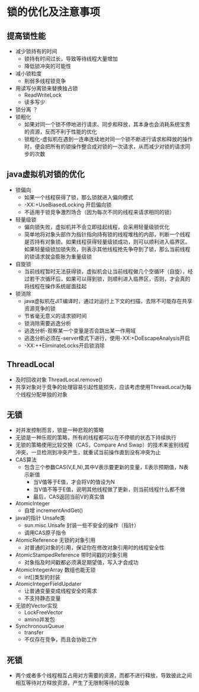 # 锁的优化及注意事项
## 提高锁性能
* 减少锁持有的时间
  * 锁持有时间过长，导致等待线程大量增加
  * 降低锁冲突的可能性
* 减小锁粒度
  * 削弱多线程锁竞争
* 用读写分离锁来替换独占锁
  * ReadWriteLock
  * 读多写少
* 锁分离 ？
* 锁粗化
  * 如果对同一个锁不停地进行请求、同步和释放，其本身也会消耗系统宝贵的资源，反而不利于性能的优化
  * 锁粗化-虚拟机在遇到一连串连续地对同一个锁不断进行请求和释放的操作时，便会把所有的锁操作整合成对锁的一次请求，从而减少对锁的请求同步的次数
## java虚拟机对锁的优化
* 锁偏向
  * 如果一个线程获得了锁，那么锁就进入偏向模式
  * -XX:+UseBiasedLocking 开启偏向锁
  * 不适用于锁竞争激烈场合（因为每次不同的线程来请求相同的锁）
* 轻量级锁
  * 偏向锁失败，虚拟机并不会立即挂起线程，会采用轻量级锁优化
  * 简单地将对象头部作为指针指向持有锁的线程堆栈的内部，判断一个线程是否持有对象锁。如果线程获得轻量级锁成功，则可以顺利进入临界区。如果轻量级锁加锁失败，则表示其他线程抢先争夺到了锁，那么当前线程的锁请求就会膨胀为重量级锁
* 自旋锁
  * 当前线程暂时无法获得锁，虚拟机会让当前线程做几个空循环（自旋），经过若干次循环后，如果可以得到锁，则顺利进入临界区，否则，才会真的将线程在操作系统层面挂起
* 锁消除
  * java虚拟机在JIT编译时，通过对运行上下文的扫描，去除不可能存在共享资源竞争的锁
  * 节省毫无意义的请求锁时间
  * 锁消除需要逃逸分析
  * 逃逸分析-观察某一个变量是否会跳出某一作用域
  * 逃逸分析必须在-server模式下进行，使用-XX:+DoEscapeAnalysis开启
  * -XX:++EliminateLocks开启锁消除
## ThreadLocal
* 及时回收对象 ThreadLocal.remove()
* 共享对象对于竞争的处理容易引起性能损失，应该考虑使用ThreadLocal为每个线程分配单独的对象
## 无锁
* 对并发控制而言，锁是一种悲观的策略
* 无锁是一种乐观的策略，所有的线程都可以在不停顿的状态下持续执行
* 无锁的策略使用比较交换（CAS，Compare And Swap）的技术来鉴别线程冲突，一旦检测到冲突产生，就重试当前操作直到没有冲突为止
* CAS算法
  * 包含三个参数CAS(V,E,N),其中V表示要更新的变量，E表示预期值，N表示新值
     * 当V值等于E值，才会将V的值设为N
     * 当V值不等于E值，说明其他线程做了更新，则当前线程什么都不做
     * 最后，CAS返回当前V的真实值
* AtomicInteger 
   * 自增 incrementAndGet()
* java的指针 Unsafe类
  * sun.misc.Unsafe 封装一些不安全的操作（指针）
  * 调用CAS原子指令
* AtomicReference 无锁的对象引用
  * 对普通的对象的引用，保证你在修改对象引用时的线程安全性
* AtomicStampedReference 带时间戳的对象引用
  * 对象指及时间戳都必须满足期望值，写入才会成功
* AtomicIntegerArray 数组也能无锁
  * int[]类型的封装
* AtomicIntegerFieldUpdater 
  * 让普通变量变成线程安全的需求
  * 不支持静态变量
* 无锁的Vector实现
  * LockFreeVector
  * amino并发包
* SynchronousQueue
  * transfer
  * 不仅存在竞争，而且会协助工作
## 死锁
  * 两个或者多个线程相互占用对方需要的资源，而都不进行释放，导致彼此之间相互等待对方释放资源，产生了无限制等待的现象





